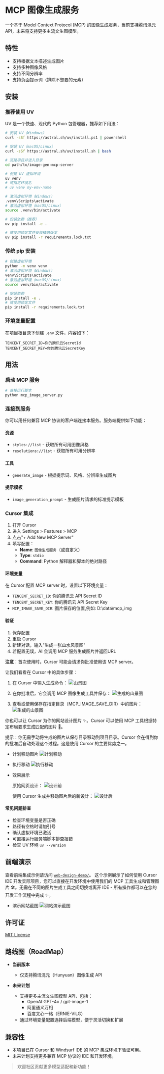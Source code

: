 # MCP 图像生成服务

一个基于 Model Context Protocol (MCP) 的图像生成服务，当前支持腾讯混元 API，未来将支持更多主流文生图模型。

## 特性

- 支持根据文本描述生成图片
- 支持多种图像风格
- 支持不同分辨率
- 支持负面提示词（排除不想要的元素）

## 安装

### 推荐使用 UV

UV 是一个快速、现代的 Python 包管理器，推荐如下用法：

```bash
# 安装 UV（Windows）
curl -sSf https://astral.sh/uv/install.ps1 | powershell

# 安装 UV（macOS/Linux）
curl -sSf https://astral.sh/uv/install.sh | bash

# 克隆项目并进入目录
cd path/to/image-gen-mcp-server

# 创建 UV 虚拟环境
uv venv
# 或指定环境名
# uv venv my-env-name

# 激活虚拟环境（Windows）
.venv\Scripts\activate
# 激活虚拟环境（macOS/Linux）
source .venv/bin/activate

# 安装依赖（推荐）
uv pip install -e .

# 或使用锁定文件安装精确版本
uv pip install -r requirements.lock.txt
```

### 传统 pip 安装

```bash
# 创建虚拟环境
python -m venv venv
# 激活虚拟环境（Windows）
venv\Scripts\activate
# 激活虚拟环境（macOS/Linux）
source venv/bin/activate

# 安装依赖
pip install -e .
# 或使用锁定文件
pip install -r requirements.lock.txt
```

### 环境变量配置

在项目根目录下创建 `.env` 文件，内容如下：
```
TENCENT_SECRET_ID=你的腾讯云SecretId
TENCENT_SECRET_KEY=你的腾讯云SecretKey
```

## 用法

### 启动 MCP 服务

```bash
# 直接运行脚本
python mcp_image_server.py
```

### 连接到服务

你可以用任何兼容 MCP 协议的客户端连接本服务。服务端提供如下功能：

#### 资源
- `styles://list` - 获取所有可用图像风格
- `resolutions://list` - 获取所有可用分辨率

#### 工具
- `generate_image` - 根据提示词、风格、分辨率生成图片

#### 提示模板
- `image_generation_prompt` - 生成图片请求的标准提示模板

### Cursor 集成

1. 打开 Cursor
2. 进入 Settings > Features > MCP
3. 点击"+ Add New MCP Server"
4. 填写配置：
   - **Name**: `图像生成服务`（或自定义）
   - **Type**: `stdio`
   - **Command**: Python 解释器和脚本的绝对路径


#### 环境变量

在 Cursor 配置 MCP server 时，设置以下环境变量：
- `TENCENT_SECRET_ID`: 你的腾讯云 API Secret ID
- `TENCENT_SECRET_KEY`: 你的腾讯云 API Secret Key
- `MCP_IMAGE_SAVE_DIR`: 图片保存的位置,例如: D:\data\mcp_img

#### 验证

1. 保存配置
2. 重启 Cursor
3. 新建对话，输入"生成一张山水风景图"
4. 若配置无误，AI 会调用 MCP 服务生成图片并返回URL

**注意**：首次使用时，Cursor 可能会请求你批准使用该 MCP server。

让我们看看在 Cursor 中的具体步骤：

1. 在 Cursor 中输入生成命令：
   ![山景图](https://wechat-img-1317551199.cos.ap-shanghai.myqcloud.com/github/mountain_cursor.png)

2. 在你批准后，它会调用 MCP 图像生成工具并保存：
   ![生成的山景图](https://wechat-img-1317551199.cos.ap-shanghai.myqcloud.com/github/mountain_gtips.png)

3. 查看或使用保存在指定目录（MCP_IMAGE_SAVE_DIR）中的图片：
   ![生成的山景图](https://wechat-img-1317551199.cos.ap-shanghai.myqcloud.com/github/mountain_curg.jpg)

你也可以让 Cursor 为你的网站设计图片 ✨。Cursor 可以使用 MCP 工具根据特定布局要求生成匹配的图片 🎨。

提示：你无需手动将生成的图片从保存目录移动到项目目录。Cursor 会在得到你的批准后自动处理这个过程。这是使用 Cursor 的主要优势之一。

- 计划移动图片
![计划移动](https://wechat-img-1317551199.cos.ap-shanghai.myqcloud.com/github/move_img_to_project.png)

- 执行移动
![执行移动](https://wechat-img-1317551199.cos.ap-shanghai.myqcloud.com/github/move_handle.png)

- 效果展示

  原始网页设计：
  ![设计前](https://wechat-img-1317551199.cos.ap-shanghai.myqcloud.com/github/before_design.png)

  使用 Cursor 生成并移动图片后的新设计：
  ![设计后](https://wechat-img-1317551199.cos.ap-shanghai.myqcloud.com/github/after_design.png)

#### 常见问题排查
- 检查环境变量是否正确
- 路径有空格时请加引号
- 确认虚拟环境已激活
- 可直接运行服务端脚本排查报错
- 检查 UV 环境 `uv --version`





## 前端演示

查看前端集成示例请访问 [`web-design-demo/`](web-design-demo/)。
这个示例展示了如何使用 Cursor IDE 开发实际项目，您可以直接在开发环境中使用我们的 MCP 工具生成和管理图片 🛠️。无需在不同的图片生成工具之间切换或离开 IDE - 所有操作都可以在您的开发工作流程中完成 ✨。

- 演示网站截图
![网站演示截图](https://wechat-img-1317551199.cos.ap-shanghai.myqcloud.com/github/webdemo.png)

## 许可证

[MIT License](LICENSE)

## 路线图（RoadMap）

- **当前版本**
  - 仅支持腾讯混元（Hunyuan）图像生成 API

- **未来计划**
  - 支持更多主流文生图模型 API，包括：
    - OpenAI GPT-4o / gpt-image-1
    - 阿里通义万相
    - 百度文心一格（ERNIE-ViLG）
  - 通过环境变量配置选择后端模型，便于灵活切换和扩展

## 兼容性

- 本项目已在 Cursor 和 Windsurf IDE 的 MCP 集成环境下验证可用。
- 未来计划支持更多兼容 MCP 协议的 IDE 和开发环境。

> 欢迎社区贡献更多模型适配和新功能！

